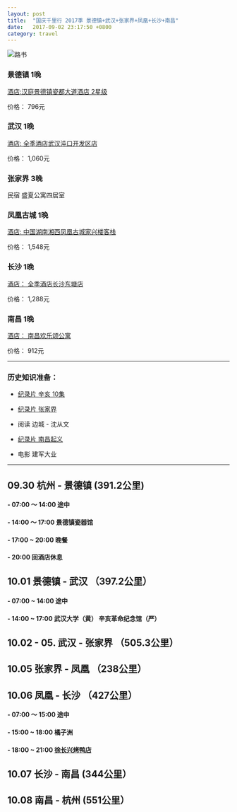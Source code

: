 ```yaml
---
layout: post
title:  "国庆千里行 2017季 景德镇+武汉+张家界+凤凰+长沙+南昌"
date:   2017-09-02 23:17:50 +0800
category: travel
---
```

![路书](https://farm5.staticflickr.com/4387/36794643146_7c30adc9d5_k.jpg)

### 景德镇 1晚
[酒店:汉庭景德镇瓷都大道酒店 2星级](https://secure.booking.com/myreservations.zh-cn.html?aid=304142;label=gen173nr-1FCAEoggJCAlhYSDNiBW5vcmVmaGKIAQGYATK4AQfIAQzYAQHoAQH4AQuSAgF5qAID;sid=bb3acd91fc5a3a1becaf0a0094348245;auth_key=hGx7JTA0r6iWouaH&)

价格： 796元

### 武汉 1晚
[酒店: 全季酒店武汉沌口开发区店](https://secure.booking.com/myreservations.zh-cn.html?aid=304142;label=gen173nr-1DCAEoggJCAlhYSDNiBW5vcmVmaDGIAQGYATK4AQfIAQzYAQPoAQGSAgF5qAID;sid=c5021b38d635cd4b5ce6aeb9933d2baf;auth_key=uDxKG4Iq4HQF6mqg&)

价格： 1,060元

### 张家界 3晚

民宿 盛夏公寓四居室


### 凤凰古城 1晚
[酒店: 中国湖南湘西凤凰古城家兴楼客栈](https://secure.booking.com/myreservations.zh-cn.html?aid=304142;label=gen173nr-1FCAEoggJCAlhYSDNiBW5vcmVmaGKIAQGYATK4AQfIAQzYAQHoAQH4AQuSAgF5qAID;sid=bb3acd91fc5a3a1becaf0a0094348245;auth_key=3DFyNQYD6nfOpXQ6&) 

价格： 1,548元


### 长沙 1晚
[酒店： 全季酒店长沙东塘店](https://secure.booking.com/myreservations.zh-cn.html?aid=304142;label=gen173nr-1FCAEoggJCAlhYSDNiBW5vcmVmaGKIAQGYATK4AQfIAQzYAQHoAQH4AQuSAgF5qAID;sid=bb3acd91fc5a3a1becaf0a0094348245;auth_key=8jvIGuA5eN8xTkze&)

价格： 1,288元

### 南昌 1晚
[酒店： 南昌欢乐颂公寓](https://secure.booking.com/myreservations.zh-cn.html?aid=304142;label=gen173nr-1FCAEoggJCAlhYSDNiBW5vcmVmaGKIAQGYATK4AQfIAQzYAQHoAQH4AQuSAgF5qAID;sid=bb3acd91fc5a3a1becaf0a0094348245;auth_key=0JCHgNqyuMvWGEtr&)

价格： 912元

--------------

### 历史知识准备：

- [纪录片 辛亥 10集](http://www.iqiyi.com/v_19rrk2he5g.html)

- [纪录片 张家界](http://v.youku.com/v_show/id_XNTE2MDIxNTM2.html?spm=a2h1n.8261147.0.0)

- 阅读 边城 - 沈从文

- [纪录片 南昌起义](http://www.bilibili.com/video/av9496897/)

- 电影 建军大业

-----



## 09.30 杭州 - 景德镇 (391.2公里) 

#### - 07:00 ～ 14:00 途中

#### - 14:00 ～ 17:00 景德镇瓷器馆

#### - 17:00 ~ 20:00 晚餐

#### - 20:00  回酒店休息


## 10.01 景德镇 - 武汉 （397.2公里）

#### - 07:00 ~ 14:00 途中

#### - 14:00 ~ 17:00 武汉大学（黄） 辛亥革命纪念馆（严）



## 10.02 - 05. 武汉 - 张家界 （505.3公里）


## 10.05 张家界 - 凤凰 （238公里）

## 10.06 凤凰 - 长沙 （427公里）

#### - 07:00 ～ 15:00 途中

#### - 15:00 ~ 18:00 橘子洲

#### - 18:00 ~ 21:00 [徐长兴烤鸭店](http://www.mafengwo.cn/poi/19350.html)

## 10.07 长沙 - 南昌 (344公里）



## 10.08 南昌 - 杭州 (551公里）





